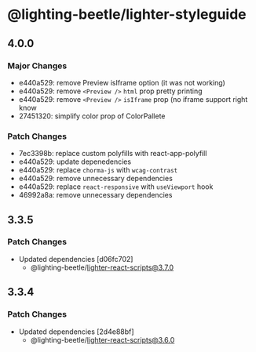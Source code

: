 # @lighting-beetle/lighter-styleguide

## 4.0.0

### Major Changes

- e440a529: remove Preview isIframe option (it was not working)
- e440a529: remove `<Preview />` `html` prop pretty printing
- e440a529: remove `<Preview />` `isIframe` prop (no iframe support right know
- 27451320: simplify color prop of ColorPallete

### Patch Changes

- 7ec3398b: replace custom polyfills with react-app-polyfill
- e440a529: update depenedencies
- e440a529: replace `chorma-js` with `wcag-contrast`
- e440a529: remove unnecessary dependencies
- e440a529: replace `react-responsive` with `useViewport` hook
- 46992a8a: remove unnecessary dependencies

## 3.3.5

### Patch Changes

- Updated dependencies [d06fc702]
  - @lighting-beetle/lighter-react-scripts@3.7.0

## 3.3.4

### Patch Changes

- Updated dependencies [2d4e88bf]
  - @lighting-beetle/lighter-react-scripts@3.6.0
